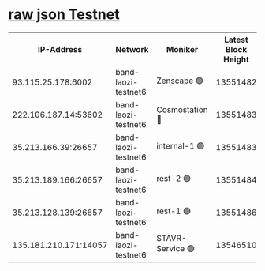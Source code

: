 
[raw json Testnet](https://rpc-check.bandt.stavr.tech/bandt/rpcbandt_result.json)
=

<table><tr><th>IP-Address</th><th>Network</th><th>Moniker</th><th>Latest Block Height</th><th>Earliest Block Height</th><th>Catching Up</th><th>Voting Power</th><th>Scan Time</th></tr><tr><td>93.115.25.178:6002</td><td>band-laozi-testnet6</td><td>Zenscape 🟢</td><td>13551482</td><td>12460001</td><td>False</td><td>0</td><td>2023-12-04T22:17:57.902831707UTC</td></tr><tr><td>222.106.187.14:53602</td><td>band-laozi-testnet6</td><td>Cosmostation 🔴</td><td>13551483</td><td>13177501</td><td>False</td><td>2203223</td><td>2023-12-04T22:17:59.446408343UTC</td></tr><tr><td>35.213.166.39:26657</td><td>band-laozi-testnet6</td><td>internal-1 🟢</td><td>13551483</td><td>13451483</td><td>False</td><td>0</td><td>2023-12-04T22:18:00.654004736UTC</td></tr><tr><td>35.213.189.166:26657</td><td>band-laozi-testnet6</td><td>rest-2 🟢</td><td>13551484</td><td>13451484</td><td>False</td><td>0</td><td>2023-12-04T22:18:01.920465448UTC</td></tr><tr><td>35.213.128.139:26657</td><td>band-laozi-testnet6</td><td>rest-1 🟢</td><td>13551486</td><td>13451486</td><td>False</td><td>0</td><td>2023-12-04T22:18:07.255044936UTC</td></tr><tr><td>135.181.210.171:14057</td><td>band-laozi-testnet6</td><td>STAVR-Service 🟢</td><td>13546510</td><td>13545001</td><td>False</td><td>0</td><td>2023-12-04T22:17:58.258623948UTC</td></tr></table>
